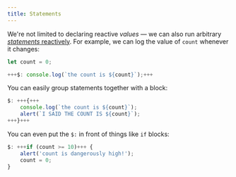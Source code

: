 ```yaml
---
title: Statements
---
```


We're not limited to declaring reactive _values_ — we can also run arbitrary [_statements_ reactively]($docs#component-format-script-3-$-marks-a-statement-as-reactive). For example, we can log the value of `count` whenever it changes:

```js
let count = 0;

+++$: console.log(`the count is ${count}`);+++
```

You can easily group statements together with a block:

```js
$: +++{+++
	console.log(`the count is ${count}`);
	alert(`I SAID THE COUNT IS ${count}`);
+++}+++
```

You can even put the `$:` in front of things like `if` blocks:

```js
$: +++if (count >= 10)+++ {
	alert('count is dangerously high!');
	count = 0;
}
```
